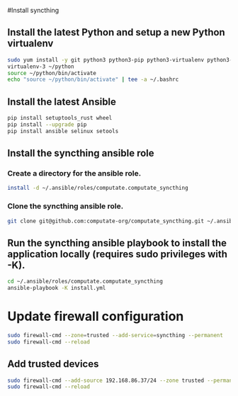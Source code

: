 #Install syncthing

## Install the latest Python and setup a new Python virtualenv

```bash
sudo yum install -y git python3 python3-pip python3-virtualenv python3-libselinux python3-libsemanage python3-policycoreutils
virtualenv-3 ~/python
source ~/python/bin/activate
echo "source ~/python/bin/activate" | tee -a ~/.bashrc
```

## Install the latest Ansible

```bash
pip install setuptools_rust wheel
pip install --upgrade pip
pip install ansible selinux setools
```

## Install the syncthing ansible role

### Create a directory for the ansible role. 

```bash
install -d ~/.ansible/roles/computate.computate_syncthing
```

### Clone the syncthing ansible role. 

```bash
git clone git@github.com:computate-org/computate_syncthing.git ~/.ansible/roles/computate.computate_syncthing
```

## Run the syncthing ansible playbook to install the application locally (requires sudo privileges with -K). 

```bash
cd ~/.ansible/roles/computate.computate_syncthing
ansible-playbook -K install.yml
```

# Update firewall configuration

```bash
sudo firewall-cmd --zone=trusted --add-service=syncthing --permanent
sudo firewall-cmd --reload
```

## Add trusted devices

```bash
sudo firewall-cmd --add-source 192.168.86.37/24 --zone trusted --permanent
sudo firewall-cmd --reload
```

